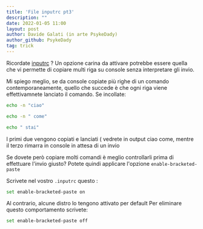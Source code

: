 ```yaml
---
title: 'File inputrc pt3'
description: ""
date: 2022-01-05 11:00
layout: post
author: Davide Galati (in arte PsykeDady)
author_github: PsykeDady
tag: trick
---
```


Ricordate [inputrc](https://feed.linuxpeople.org/posts/inputrc) ? Un opzione carina da attivare potrebbe essere quella che vi permette di copiare multi riga su console senza interpretare gli invio.

Mi spiego meglio, se da console copiate più righe di un comando contemporaneamente, quello che succede è che ogni riga viene effettivamnete lanciato il comando. Se incollate:

```bash
echo -n "ciao"

echo -n " come"

echo " stai" 
```

I primi due vengono copiati e lanciati ( vedrete in output ciao come, mentre il terzo rimarra in console in attesa di un invio

Se dovete però copiare molti comandi è meglio controllarli prima di effettuare l'invio giusto? Potete quindi applicare l'opzione `enable-bracketed-paste`

Scrivete nel vostro `.inputrc` questo :  

```bash
set enable-bracketed-paste on
```

Al contrario, alcune distro lo tengono attivato per default
Per eliminare questo comportamento scrivete:

```bash
set enable-bracketed-paste off
```
